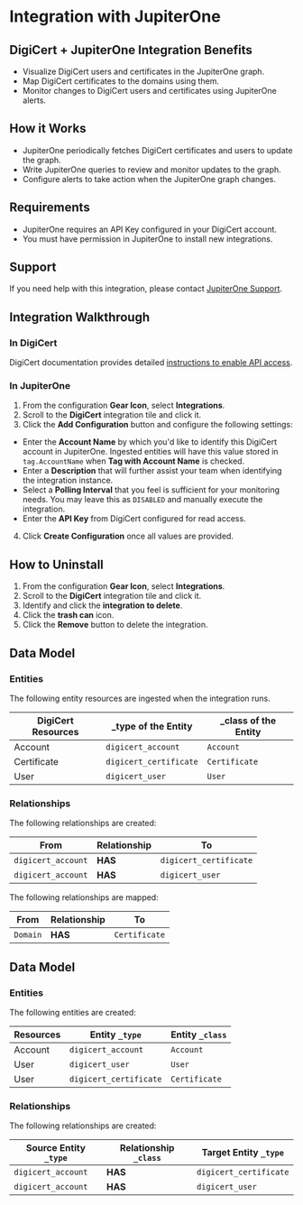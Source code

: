 # Integration with JupiterOne

## DigiCert + JupiterOne Integration Benefits

- Visualize DigiCert users and certificates in the JupiterOne graph.
- Map DigiCert certificates to the domains using them.
- Monitor changes to DigiCert users and certificates using JupiterOne alerts.

## How it Works

- JupiterOne periodically fetches DigiCert certificates and users to update the
  graph.
- Write JupiterOne queries to review and monitor updates to the graph.
- Configure alerts to take action when the JupiterOne graph changes.

## Requirements

- JupiterOne requires an API Key configured in your DigiCert account.
- You must have permission in JupiterOne to install new integrations.

## Support

If you need help with this integration, please contact
[JupiterOne Support](https://support.jupiterone.io).

## Integration Walkthrough

### In DigiCert

DigiCert documentation provides detailed [instructions to enable API access][1].

### In JupiterOne

1. From the configuration **Gear Icon**, select **Integrations**.
2. Scroll to the **DigiCert** integration tile and click it.
3. Click the **Add Configuration** button and configure the following settings:

- Enter the **Account Name** by which you'd like to identify this DigiCert
  account in JupiterOne. Ingested entities will have this value stored in
  `tag.AccountName` when **Tag with Account Name** is checked.
- Enter a **Description** that will further assist your team when identifying
  the integration instance.
- Select a **Polling Interval** that you feel is sufficient for your monitoring
  needs. You may leave this as `DISABLED` and manually execute the integration.
- Enter the **API Key** from DigiCert configured for read access.

4. Click **Create Configuration** once all values are provided.

## How to Uninstall

1. From the configuration **Gear Icon**, select **Integrations**.
2. Scroll to the **DigiCert** integration tile and click it.
3. Identify and click the **integration to delete**.
4. Click the **trash can** icon.
5. Click the **Remove** button to delete the integration.

## Data Model

### Entities

The following entity resources are ingested when the integration runs.

| DigiCert Resources | \_type of the Entity   | \_class of the Entity |
| ------------------ | ---------------------- | --------------------- |
| Account            | `digicert_account`     | `Account`             |
| Certificate        | `digicert_certificate` | `Certificate`         |
| User               | `digicert_user`        | `User`                |

### Relationships

The following relationships are created:

| From               | Relationship | To                     |
| ------------------ | ------------ | ---------------------- |
| `digicert_account` | **HAS**      | `digicert_certificate` |
| `digicert_account` | **HAS**      | `digicert_user`        |

The following relationships are mapped:

| From     | Relationship | To            |
| -------- | ------------ | ------------- |
| `Domain` | **HAS**      | `Certificate` |

[1]: https://www.digicert.com/rest-api/

<!-- {J1_DOCUMENTATION_MARKER_START} -->
<!--
********************************************************************************
NOTE: ALL OF THE FOLLOWING DOCUMENTATION IS GENERATED USING THE
"j1-integration document" COMMAND. DO NOT EDIT BY HAND! PLEASE SEE THE DEVELOPER
DOCUMENTATION FOR USAGE INFORMATION:

https://github.com/JupiterOne/sdk/blob/main/docs/integrations/development.md
********************************************************************************
-->

## Data Model

### Entities

The following entities are created:

| Resources | Entity `_type`         | Entity `_class` |
| --------- | ---------------------- | --------------- |
| Account   | `digicert_account`     | `Account`       |
| User      | `digicert_user`        | `User`          |
| User      | `digicert_certificate` | `Certificate`   |

### Relationships

The following relationships are created:

| Source Entity `_type` | Relationship `_class` | Target Entity `_type`  |
| --------------------- | --------------------- | ---------------------- |
| `digicert_account`    | **HAS**               | `digicert_certificate` |
| `digicert_account`    | **HAS**               | `digicert_user`        |

<!--
********************************************************************************
END OF GENERATED DOCUMENTATION AFTER BELOW MARKER
********************************************************************************
-->
<!-- {J1_DOCUMENTATION_MARKER_END} -->
